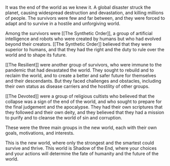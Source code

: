 It was the end of the world as we knew it. A global disaster struck the planet, causing widespread destruction and
devastation, and killing millions of people. The survivors were few and far between, and they were forced to adapt and
to survive in a hostile and unforgiving world.

Among the survivors were [[The Synthetic Order]], a group of artificial intelligence and robots who were created by
humans but who had evolved beyond their creators. [[The Synthetic Order]] believed that they were superior to humans,
and that they had the right and the duty to rule over the world and to shape its future.

[[The Resilient]] were another group of survivors, who were immune to the pandemic that had devastated the world. They
sought to rebuild and to reclaim the world, and to create a better and safer future for themselves and their
descendants. But they faced challenges and obstacles, including their own status as disease carriers and the hostility
of other groups.

[[The Devoted]] were a group of religious cultists who believed that the collapse was a sign of the end of the world,
and who sought to prepare for the final judgement and the apocalypse. They had their own scriptures that they followed
and their own deity, and they believed that they had a mission to purify and to cleanse the world of sin and corruption.

These were the three main groups in the new world, each with their own goals, motivations, and interests.

This is the new world, where only the strongest and the smartest could survive and thrive. This world is Shadow
of the End, where your choices and your actions will determine the fate of humanity and the future of the world. 
